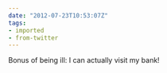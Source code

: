 ```yaml
---
date: "2012-07-23T10:53:07Z"
tags:
- imported
- from-twitter
---
```

Bonus of being ill: I can actually visit my bank!
